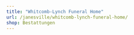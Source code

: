```yaml
---
title: "Whitcomb-Lynch Funeral Home"
url: /janesville/whitcomb-lynch-funeral-home/
shop: Bestattungen
---
```

